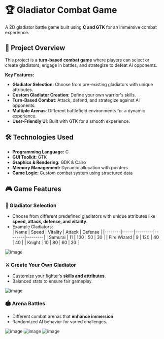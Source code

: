 # 🏆 Gladiator Combat Game  
A 2D gladiator battle game built using **C and GTK** for an immersive combat experience.  

## 📌 Project Overview  
This project is a **turn-based combat game** where players can select or create gladiators, engage in battles, and strategize to defeat AI opponents.  

**Key Features:**  
- **Gladiator Selection**: Choose from pre-existing gladiators with unique attributes.  
- **Custom Gladiator Creation**: Define your own warrior's skills.  
- **Turn-Based Combat**: Attack, defend, and strategize against AI opponents.  
- **Multiple Arenas**: Different battlefield environments for a dynamic experience.  
- **User-Friendly UI**: Built with GTK for a smooth experience.  

## 🛠️ Technologies Used  
- **Programming Language:** C  
- **GUI Toolkit:** GTK  
- **Graphics & Rendering:** GDK & Cairo  
- **Memory Management:** Dynamic allocation with pointers  
- **Game Logic:** Custom combat system using structured data  

## 🎮 Game Features  

### 🏹 Gladiator Selection  
- Choose from different predefined gladiators with unique attributes like **speed, attack, defense, and vitality**.  
- Example Gladiators:  
  | Name  | Speed | Vitality | Attack | Defense |
  |--------|------|---------|--------|---------|
  | Samurai | 11   | 100     | 50     | 30      |
  | Fire Wizard | 9  | 120     | 40     | 40      |
  | Knight | 10   | 80      | 60     | 20      |

![image](https://github.com/user-attachments/assets/c40eb818-4e1c-4a3e-a6be-112f2908c16a)

### ⚔️ Create Your Own Gladiator  
- Customize your fighter’s **skills and attributes**.  
- Balanced stats to ensure fair gameplay.  

![image](https://github.com/user-attachments/assets/879798e4-1258-4af2-b067-90d44ba52eef)

### 🏟️ Arena Battles  
- Different combat arenas that **enhance immersion**.  
- Randomized AI behavior for varied challenges.  

![image](https://github.com/user-attachments/assets/aaeccf7b-d3bf-4300-9bf9-9ca329b34615)
![image](https://github.com/user-attachments/assets/224c9de8-d48f-4e08-be40-202e2686d1a8)
![image](https://github.com/user-attachments/assets/c3391397-18e5-4d4e-ba1c-f409334f4c95)


